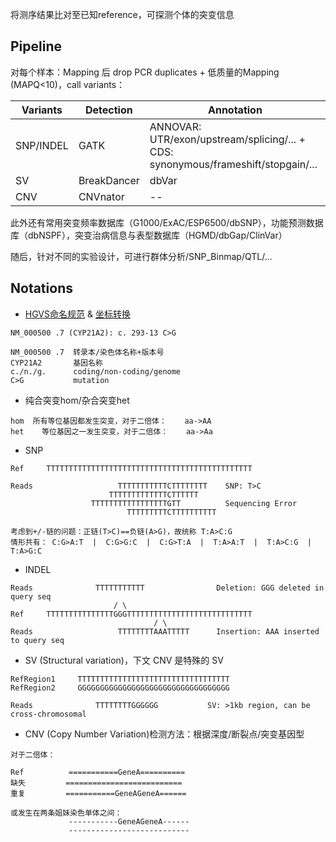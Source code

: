
将测序结果比对至已知reference，可探测个体的突变信息


## Pipeline

对每个样本：Mapping 后 drop PCR duplicates + 低质量的Mapping (MAPQ<10)，call variants：

| Variants | Detection | Annotation |
| -- | -- | -- |
| SNP/INDEL | GATK | ANNOVAR: UTR/exon/upstream/splicing/... + CDS: synonymous/frameshift/stopgain/... |
| SV | BreakDancer | dbVar |
| CNV | CNVnator | -- |

此外还有常用突变频率数据库（G1000/ExAC/ESP6500/dbSNP），功能预测数据库（dbNSPF），突变治病信息与表型数据库（HGMD/dbGap/ClinVar）


随后，针对不同的实验设计，可进行群体分析/SNP_Binmap/QTL/...


## Notations

* [HGVS命名规范](https://www.hgvs.org/mutnomen/recs-DNA.html) & [坐标转换](https://mutalyzer.nl/)
```
NM_000500 .7 (CYP21A2): c. 293-13 C>G

NM_000500 .7  转录本/染色体名称+版本号
CYP21A2       基因名称
c./n./g.      coding/non-coding/genome
C>G           mutation
```


* 纯合突变hom/杂合突变het
```
hom  所有等位基因都发生突变，对于二倍体：    aa->AA
het    等位基因之一发生突变，对于二倍体：    aa->Aa
```


* SNP
```
Ref     TTTTTTTTTTTTTTTTTTTTTTTTTTTTTTTTTTTTTTTTTTTTTT

Reads                   TTTTTTTTTTTCTTTTTTTT    SNP: T>C
                      TTTTTTTTTTTTTCTTTTTT  
                  TTTTTTTTTTTTTTTTTGTT          Sequencing Error
                          TTTTTTTTTCTTTTTTTTTT

考虑到+/-链的问题：正链(T>C)==负链(A>G)，故统称 T:A>C:G
情形共有： C:G>A:T  |  C:G>G:C  |  C:G>T:A  |  T:A>A:T  |  T:A>C:G  |  T:A>G:C 
```

* INDEL
```
Reads              TTTTTTTTTTT                Deletion: GGG deleted in query seq
                       / \
Ref     TTTTTTTTTTTTTTTGGGTTTTTTTTTTTTTTTTTTTTTTTTTTTT
                                / \
Reads                   TTTTTTTTAAATTTTT      Insertion: AAA inserted to query seq
```


* SV (Structural variation)，下文 CNV 是特殊的 SV
```
RefRegion1     TTTTTTTTTTTTTTTTTTTTTTTTTTTTTTTTTT
RefRegion2     GGGGGGGGGGGGGGGGGGGGGGGGGGGGGGGGGG

Reads              TTTTTTTTGGGGGG           SV: >1kb region, can be cross-chromosomal
```

* CNV (Copy Number Variation)检测方法：根据深度/断裂点/突变基因型
```
对于二倍体：

Ref          ===========GeneA==========
缺失         ==========================
重复         ===========GeneAGeneA======

或发生在两条姐妹染色单体之间：
             -----------GeneAGeneA------
             ---------------------------
```

